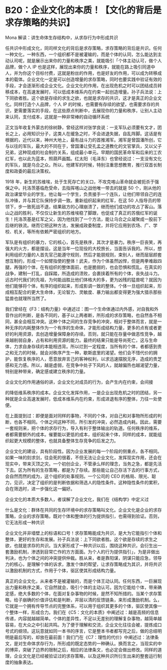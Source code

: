 # B20：企业文化的本质！【文化的背后是求存策略的共识】

Mona 解读：讲生命体生存结构中，从求存行为中形成共识

任共识中形成文化，同司样文化的背后是求存策略，求存策略的背后是共识。任何一种文化，一种东西，一个组织都不是被灌输的，而是个体的认同，怎么能达到主动认司呢，就是展示出来你的力量和秩序之美，就能吸引「个体主动认可，做个人品牌，做个人 IP 也是这样，展现出来你的力量和秩序，就能在路上吸引同道中人，并为你这个目标付费，这就是粉丝的作用，也是好友的作用，可以成为转移成本的载体。企业文化一定是可以创造增量的求存策略，同时也要实践中验证有效的手段，才会逐渐形成企业文化。企业文化的作用，在出现危机之时可以团结成员转移成本，在高速发展时，可以低成本维系内在约束一起创造增量。孙子兵法说：上下同欲者胜。这个欲是存续的求生之欲，也就是求存的共识，这才是真正的企业文化。同样打造个人品牌，个人 IP 的时候，也需要有存续的欲望，也需要求存的共识，更需要落实的手段，在这些原点判断中，去展现你的力量和秩序，让别人主动来认同，支付成本，这就是一种非常棒的自动循环系统

正文当年收复外蒙古的徐树静，曾经这样对张学良说：一支军队必须要有文才，团长之上，必用知识分子，这类人在缓急之时，不会进退失据，自乱阵脚。这话是有根据的，近代以来，神州大地上，最有战斗力的首推湘军。湘军是曾国潘所创，它与以往的军队，最大的不同在于，曾国潘让受孔孟之道教化的文官掌兵，又以父子兄弟，这种现成的社会制约关系，组成最小单元。早期的国民革命军和后来的工农红军，也以此为蓝本，照葫芦画瓢。红太阳（毛泽东）也曾经说过：一支没有文化的军队，就是乌合之众。所以，他建军的时候，特别注重思想教育，推行双首长制度和政委的最后决策权。

1918 年，新生的苏维埃，处于生死存亡的关口，不攻克喀山革命就会被扼杀于强保之中。托洛茨基临危受命，去指挥喀山之战他唯一带去的就是 50 个，刚从他的政治课堂毕业的学生。他让每一个学生，负责接手一个连队，让他们带领自己的连队冲锋，并与其它队保持步调一致。重新组织起来的红军，在这 50 人指导员的带领下，步一致死战不退，结果敌方的心理崩溃了，继而他们成功的攻占了客山。落山之战的胜利，不仅仅让新生的苏维埃稳了脚跟，也促成了真正的苏俄红军的诞生！托洛茨基是红军之父，因为他找到了一个方法，能让乌合之众凝聚成一股前下后继的铁流。继而它把这种方法，发展成政委制度，并将它应用到农场、广、学校、机关，等所有依赖严密组织的地方。

军队是有组织的暴力，它的核心，首先是秩序，其次才是暴力。秩序一巨丧笑，再强大的火方，都是摆设。这是当年一位现役的大校旅长，当面告诉我的。所以，想利用组织力量的人首先官己能遵守规则，然后才能朋规则，束别人，继而层层颜套想互制约，形成一个如臂指使的整体！武夫，作为个体虽然凶悍，但是两拳难敌四腿，再强的个体，在有组织的整体面前，也是脆弱的，也会恐惧和慌乱。在真实的战争，建制一打乱，自踩踏，所造成的溃败，会裹挟着所有的个体，丧失战斗力。远古时代我们的先祖，为何能战胜比他们体格大的多，更为凶残的猛兽呢？就因为他们能够将个体，有序的组织起来，形成影调一致的整体。个体一旦组织起来，形成相互配合的更大生命体，无论智力、灵敏度、暴力输出都变得更为强大猎杀那些猛兽也就理所当然了。

我们曾经在《F3：结构力量》中通述过：图一个生命体通过内外感，对自我和外音作出的判断，是各不同的，基子以上两者断，所形成的求存策略，也自然各不相同，甚全会相互冲突。这种个体之间的生存竞争的冲突，相对于整体而言，就是一种无序的内耗整体作为一个有序的生命体，才能形成结构力量，更多的点有或者更好的利用资源，去创造增量保障身的存续。否则，就只能在存量中做恶性竞争，越来越削弱自身，占有和利用资源的能力。最终的结果只能是导尚死亡，这与生命体，力求自身存续的本能相违背。所以烂到一定程度，当所有的个体，者都感到贵之和无力的时候，就会对秩序产生一种，歇斯底里的渴望。他们会不惜代价的拥护，能恢复秩序的人，愿意放弃言己的客神权利，以求迅速摆脱无序，造成的贵芝感和无力感。所以，越是虚弱，在竞争中处子下风的人，就越偏热也越渴望力量，特别是种带来，确定感或建立秩序的力量。

企业文化的作用通俗的讲，企业文化对成员的行为，会产生内在约束，会间接

的降低维系秩序的成本。企业文化发挥作用，一是企业出现危机之时的团结，另一种就是企业高速发展时，低成本维系内在约束，形成进退有序的整体，力往一处使便。

在上面提到过：即便是面对同样的事物，不同的个体，对自己和对事物所形成的判断，也各不相同。个体之间这种不同，所引发的冲突，必然造成内耗。因此，需要一套规则来，把个体的求存行为，导入有利于整体输出的轨道。任何秩序的维系，者都需要额外的成本。催要能以更低的成本，组织起来个体，同样的成本，就能组织起更大规模的整体，也就具备整体生存竞争的后发之力。

企业文化的建设，具有阶段性。因为企业发展的每一个阶段的侧重点，各不相同。如果一味的刻求剑，往会死的很着，不但无法让企业文化，发挥现实作用，还会在现实中，带来灭顶之灾。一个初创企业，不管承么样的理念，当务之急，都是先活下去。区为所有的生存策略，都是为了存续。那些能让自己存活下去的行事方式，会自然而然的成为，这个组织的处事规则。一个公司的 CEO 的格局、限光、聪力，见识，决定了组织的是判断依据和筛选人的隐性条件。这种隐性条件的累积，会在筛选时，进一步强化这一偏好。

企业文化的本质大多数人，者误解了企业文化，我们在《结构学》中定义过

什么是文化：群体在共同的生存环境中的求存策略叫文化。企业文化是企业的求存策略，企业的求存策略，既对个体和整体的行为提烘指引，也需得到验证。否则，它无法形成一种共识

企业文化并非墙壁上的标语和口号！求存策略能成为共识，是大为它能指引个体和整体，更好的生存和发展。孙子兵法说：上下同欲者胜。这个欲是存续的求生之欲，也就是求存的共识。当大家形成了一种共识以后，围绕这种共识，会衍生出一套激励机制，渗透到目常亡作的方方面面。为个人的行为提供指引」，为是非做出判决，也为个体之间的冲突提供仲裁。胜从来，者是靠阳谋，阴谋只能应急，领导力的核心，是理解个体的诉求，激发个体的帮望，让求存策略成为其识，并将共识以激励机制的方式，作用于个体，驱区使其形成结构力量。

真正的企业文化，从来者不是被灌输的，而是个体王动认同。任何东西，一巨展现出力量和秩序之美，它自然就会，吸引个体的主动认可。因为它能给个体，带来确定感，绝大多数的个体，在面对复杂事物的时候，是然不知所措的。当某个求存策略，给子崩确的价值评估和是判断，并层以清的反馈链条，来形成激励机制。么，它就是一个拥有传导节点的完整体系，可以用于组织其更多的个体，驱区使其像一个整体一样，形成合力。我们在《C5：文化的本质》中阐述过：越是高频的信息传递，内容就越越简单。个体的差异性，不足以无差别的理解复杂事物，越简单越容易，在大众之中引起共鸣。为了便于理解和交流，企业文化往往会被，提炼成口号式的纲领。这玩意就如同一本书的序言，它是整本书者都写完之后，做的总结明明是最后写的，却放在最前面！我们门在《C7：理性的代价》中阐述过：法律条文，是对生命体求存行为，所形成的既定态势的一种确认。换而言之，当现实的中的博弈，突破了边界的限制之后，相应的法律条文，也必定会做出修改。同样的道理，企业文化是已经被验证过的求存策略，以及这种共识所衍生出来的整套运行制度的抽象表达。